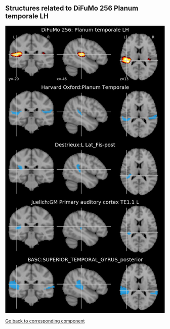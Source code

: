 


## Structures related to DiFuMo 256 Planum temporale LH

![167](167.jpg "Structures related to DiFuMo 256 Planum temporale LH")

[Go back to corresponding component](https://parietal-inria.github.io/DiFuMo/256/html/167.html)